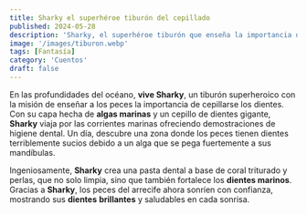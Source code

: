 ```yaml
---
title: Sharky el superhéroe tiburón del cepillado
published: 2024-05-28
description: 'Sharky, el superhéroe tiburón que enseña la importancia del cepillado dental bajo el mar'
image: '/images/tiburon.webp'
tags: [Fantasía]
category: 'Cuentos'
draft: false 
---
```

En las profundidades del océano, **vive Sharky**, un tiburón superheroico con la misión de enseñar a los peces la importancia de cepillarse los dientes. Con su capa hecha de **algas marinas** y un cepillo de dientes gigante, **Sharky** viaja por las corrientes marinas ofreciendo demostraciones de higiene dental. Un día, descubre una zona donde los peces tienen dientes terriblemente sucios debido a un alga que se pega fuertemente a sus mandíbulas.

Ingeniosamente, **Sharky** crea una pasta dental a base de coral triturado y perlas, que no solo limpia, sino que también fortalece los **dientes marinos**. Gracias a **Sharky**, los peces del arrecife ahora sonríen con confianza, mostrando sus **dientes** **brillantes** y saludables en cada sonrisa.